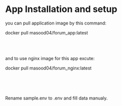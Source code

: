 
<div> 
<h1>App Installation and setup</h1>
you can pull application image by this command: <br>
<p>docker pull masood04/forum_app:latest </p>
 
<br> <br> <br>
and to use nginx image for this app excute: <br>
<p> docker pull masood04/forum_nginx:latest </p>
<br><br><br>
 
Rename sample.env to .env and fill data manualy.
</div>

